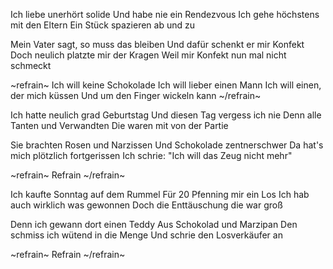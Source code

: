 Ich liebe unerhört solide
Und habe nie ein Rendezvous
Ich gehe höchstens mit den Eltern
Ein Stück spazieren ab und zu

Mein Vater sagt, so muss das bleiben
Und dafür schenkt er mir Konfekt
Doch neulich platzte mir der Kragen
Weil mir Konfekt nun mal nicht schmeckt

~refrain~
Ich will keine Schokolade
Ich will lieber einen Mann
Ich will einen, der mich küssen
Und um den Finger wickeln kann
~/refrain~

Ich hatte neulich grad Geburtstag
Und diesen Tag vergess ich nie
Denn alle Tanten und Verwandten
Die waren mit von der Partie

Sie brachten Rosen und Narzissen
Und Schokolade zentnerschwer
Da hat's mich plötzlich fortgerissen
Ich schrie: "Ich will das Zeug nicht mehr"

~refrain~
Refrain
~/refrain~

Ich kaufte Sonntag auf dem Rummel
Für 20 Pfenning mir ein Los
Ich hab auch wirklich was gewonnen
Doch die Enttäuschung die war groß

Denn ich gewann dort einen Teddy
Aus Schokolad und Marzipan
Den schmiss ich wütend in die Menge
Und schrie den Losverkäufer an

~refrain~
Refrain
~/refrain~